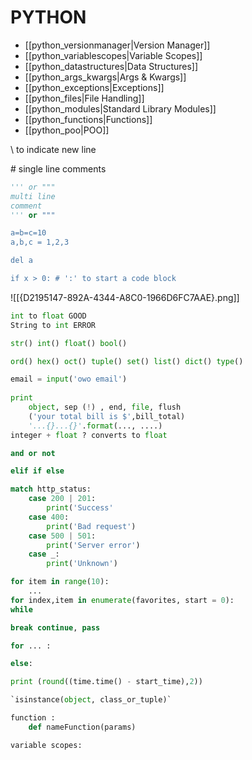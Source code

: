 # PYTHON
- [[python_versionmanager|Version Manager]]
- [[python_variablescopes|Variable Scopes]]
- [[python_datastructures|Data Structures]]
- [[python_args_kwargs|Args & Kwargs]]
- [[python_exceptions|Exceptions]]
- [[python_files|File Handling]]
- [[python_modules|Standard Library Modules]]
- [[python_functions|Functions]]
- [[python_poo|POO]]

\ to indicate new line 

\# single line comments
```python
''' or """
multi line
comment
''' or """

a=b=c=10
a,b,c = 1,2,3

del a

if x > 0: # ':' to start a code block
```
![[{D2195147-892A-4344-A8C0-1966D6FC7AAE}.png]]
```python
int to float GOOD
String to int ERROR

str() int() float() bool()

ord() hex() oct() tuple() set() list() dict() type()

email = input('owo email')
	
print
	object, sep (!) , end, file, flush
	('your total bill is $',bill_total)
	'...{}...{}'.format(..., ....) 
integer + float ? converts to float

and or not

elif if else

match http_status:
	case 200 | 201:
		print('Success'
	case 400:
		print('Bad request')
	case 500 | 501:
		print('Server error')
	case _:
		print('Unknown')

for item in range(10):
	... 
for index,item in enumerate(favorites, start = 0):
while 

break continue, pass

for ... : 

else:

print (round((time.time() - start_time),2))

`isinstance(object, class_or_tuple)`

function :
	def nameFunction(params)

variable scopes:
```

